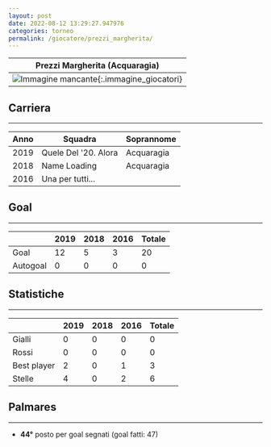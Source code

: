 ```yaml
---
layout: post
date: 2022-08-12 13:29:27.947976
categories: torneo
permalink: /giocatore/prezzi_margherita/
---
```

<link rel='stylesheets' href='./../assets/giocatori.css'>

| Prezzi Margherita (Acquaragia) |
|:-----:|
| ![Immagine mancante]('./../../assets/giocatori/prezzi_margherita.png){:.immagine_giocatori} |


## Carriera
----

|Anno|Squadra|Soprannome|
|:---:|---|---|
|2019|Quele Del '20. Alora|Acquaragia|
|2018|Name Loading|Acquaragia|
|2016|Una per tutti...||


## Goal
----

| |2019|2018|2016| Totale |
|---|---|---|---|---|
|Goal|12|5|3|20|
|Autogoal|0|0|0|0|


## Statistiche
----

| |2019|2018|2016| Totale |
|---|---|---|---|---|
|Gialli|0|0|0|0|
|Rossi|0|0|0|0|
|Best player|2|0|1|3|
|Stelle|4|0|2|6|


## Palmares
----

- **44°** posto per goal segnati (goal fatti: 47)
